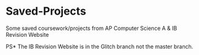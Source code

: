 # Saved-Projects
Some saved coursework/projects from AP Computer Science A &amp; IB Revision Website

PS* The IB Revision Website is in the Glitch branch not the master branch.
